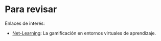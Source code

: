 
# Para revisar

Enlaces de interés:
* [Net-Learning](https://t.co/H8VdJZ7QiY): La gamificación en entornos virtuales de aprendizaje.
